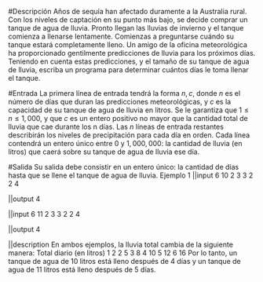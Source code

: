 #Descripción
Años de sequía han afectado duramente a la Australia rural. Con los niveles de captación en su punto más bajo, se decide comprar un tanque de agua de lluvia. Pronto llegan las lluvias de invierno y el tanque comienza a llenarse lentamente. 
Comienzas a preguntarse cuándo su tanque estará completamente lleno. Un amigo de la oficina meteorológica ha proporcionado gentilmente predicciones de lluvia para los próximos días. Teniendo en cuenta estas predicciones, y el tamaño de su tanque de agua de lluvia, escriba un programa para determinar cuántos días le toma llenar el tanque.

#Entrada
La primera línea de entrada tendrá la forma $n, c$, donde $n$ es el número de días que duran las predicciones meteorológicas, y $c$ es la capacidad de su tanque de agua de lluvia en litros. Se le garantiza que $1 \leq n \leq 1,000$, y que $c$ es un entero positivo no mayor que la cantidad total de lluvia que cae durante los n días.
Las $n$ líneas de entrada restantes describirán los niveles de precipitación para cada día en orden. Cada línea contendrá un entero único entre $0$ y $1,000,000$: la cantidad de lluvia (en litros) que caerá sobre su tanque de agua de lluvia ese día.

#Salida
Su salida debe consistir en un entero único: la cantidad de días hasta que se llene el tanque de agua de lluvia.
Ejemplo 1
||input 
6  10
2
3
3
2
2
4

||output 
4

||input 
6  11
2
3
3
2
2
4

||output 
4

||description
En ambos ejemplos, la lluvia total cambia de la siguiente manera:
Total diario (en litros)
1     2
2     5
3      8
4     10
5     12
6     16
Por lo tanto, un tanque de agua de 10 litros está lleno después de 4 días y un tanque de agua de 11 litros está lleno después de 5 días.
